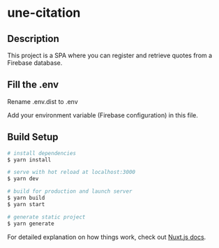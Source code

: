 # une-citation

## Description

This project is a SPA where you can register and retrieve quotes from a Firebase database.

## Fill the .env

Rename .env.dist to .env

Add your environment variable (Firebase configuration) in this file.

## Build Setup

```bash
# install dependencies
$ yarn install

# serve with hot reload at localhost:3000
$ yarn dev

# build for production and launch server
$ yarn build
$ yarn start

# generate static project
$ yarn generate
```

For detailed explanation on how things work, check out [Nuxt.js docs](https://nuxtjs.org).
